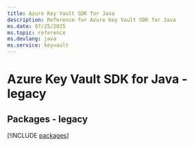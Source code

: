 ```yaml
---
title: Azure Key Vault SDK for Java
description: Reference for Azure Key Vault SDK for Java
ms.date: 07/25/2025
ms.topic: reference
ms.devlang: java
ms.service: keyvault
---
```

# Azure Key Vault SDK for Java - legacy
## Packages - legacy
[!INCLUDE [packages](key-vault-index.md)]